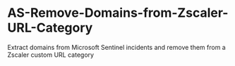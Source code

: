 # AS-Remove-Domains-from-Zscaler-URL-Category
Extract domains from Microsoft Sentinel incidents and remove them from a Zscaler custom URL category
